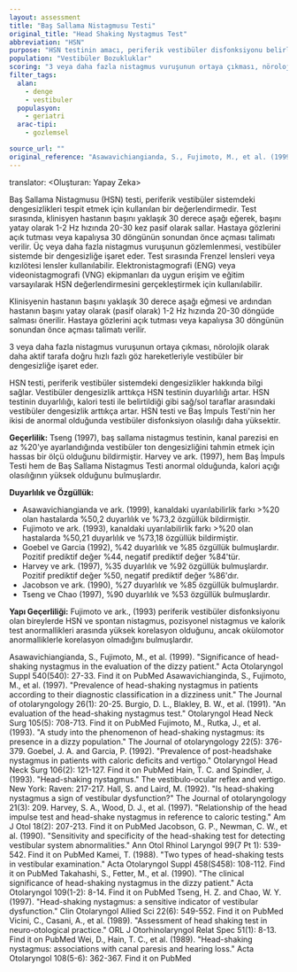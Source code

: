 ```yaml
---
layout: assessment
title: "Baş Sallama Nistagmusu Testi"
original_title: "Head Shaking Nystagmus Test"
abbreviation: "HSN"
purpose: "HSN testinin amacı, periferik vestibüler disfonksiyonu belirlemektir. Hızlı baş sallama ve ani durma, vestibüler dengesizliği olan hastalarda nistagmusu ortaya çıkarabilir."
population: "Vestibüler Bozukluklar"
scoring: "3 veya daha fazla nistagmus vuruşunun ortaya çıkması, nörolojik olarak daha aktif tarafa doğru hızlı fazlı göz hareketleriyle vestibüler bir dengesizliğe işaret eder."
filter_tags:
  alan:
    - denge
    - vestibuler
  populasyon:
    - geriatri
  arac-tipi:
    - gozlemsel

source_url: ""
original_reference: "Asawavichiangianda, S., Fujimoto, M., et al. (1999). \"Significance of head-shaking nystagmus in the evaluation of the dizzy patient.\" Acta Otolaryngol Suppl 540(540): 27-33."
---
```


translator: <Oluşturan: Yapay Zeka>



Baş Sallama Nistagmusu (HSN) testi, periferik vestibüler sistemdeki dengesizlikleri tespit etmek için kullanılan bir değerlendirmedir. Test sırasında, klinisyen hastanın başını yaklaşık 30 derece aşağı eğerek, başını yatay olarak 1-2 Hz hızında 20-30 kez pasif olarak sallar. Hastaya gözlerini açık tutması veya kapalıysa 30 döngünün sonundan önce açması talimatı verilir. Üç veya daha fazla nistagmus vuruşunun gözlemlenmesi, vestibüler sistemde bir dengesizliğe işaret eder. Test sırasında Frenzel lensleri veya kızılötesi lensler kullanılabilir. Elektronistagmografi (ENG) veya videonistagmografi (VNG) ekipmanları da uygun erişim ve eğitim varsayılarak HSN değerlendirmesini gerçekleştirmek için kullanılabilir.


Klinisyenin hastanın başını yaklaşık 30 derece aşağı eğmesi ve ardından hastanın başını yatay olarak (pasif olarak) 1-2 Hz hızında 20-30 döngüde salması önerilir. Hastaya gözlerini açık tutması veya kapalıysa 30 döngünün sonundan önce açması talimatı verilir.


3 veya daha fazla nistagmus vuruşunun ortaya çıkması, nörolojik olarak daha aktif tarafa doğru hızlı fazlı göz hareketleriyle vestibüler bir dengesizliğe işaret eder.


HSN testi, periferik vestibüler sistemdeki dengesizlikler hakkında bilgi sağlar. Vestibüler dengesizlik arttıkça HSN testinin duyarlılığı artar. HSN testinin duyarlılığı, kalori testi ile belirtildiği gibi sağ/sol taraflar arasındaki vestibüler dengesizlik arttıkça artar. HSN testi ve Baş İmpuls Testi'nin her ikisi de anormal olduğunda vestibüler disfonksiyon olasılığı daha yüksektir.


**Geçerlilik:** Tseng (1997), baş sallama nistagmus testinin, kanal parezisi en az %20'ye ayarlandığında vestibüler ton dengesizliğini tahmin etmek için hassas bir ölçü olduğunu bildirmiştir. Harvey ve ark. (1997), hem Baş İmpuls Testi hem de Baş Sallama Nistagmus Testi anormal olduğunda, kalori açığı olasılığının yüksek olduğunu bulmuşlardır.

**Duyarlılık ve Özgüllük:**
*   Asawavichiangianda ve ark. (1999), kanaldaki uyarılabilirlik farkı >%20 olan hastalarda %50,2 duyarlılık ve %73,2 özgüllük bildirmiştir.
*   Fujimoto ve ark. (1993), kanaldaki uyarılabilirlik farkı >%20 olan hastalarda %50,21 duyarlılık ve %73,18 özgüllük bildirmiştir.
*   Goebel ve Garcia (1992), %42 duyarlılık ve %85 özgüllük bulmuşlardır. Pozitif prediktif değer %44, negatif prediktif değer %84'tür.
*   Harvey ve ark. (1997), %35 duyarlılık ve %92 özgüllük bulmuşlardır. Pozitif prediktif değer %50, negatif prediktif değer %86'dır.
*   Jacobson ve ark. (1990), %27 duyarlılık ve %85 özgüllük bulmuşlardır.
*   Tseng ve Chao (1997), %90 duyarlılık ve %53 özgüllük bulmuşlardır.

**Yapı Geçerliliği:** Fujimoto ve ark., (1993) periferik vestibüler disfonksiyonu olan bireylerde HSN ve spontan nistagmus, pozisyonel nistagmus ve kalorik test anormallikleri arasında yüksek korelasyon olduğunu, ancak okülomotor anormalliklerle korelasyon olmadığını bulmuşlardır.


Asawavichiangianda, S., Fujimoto, M., et al. (1999). "Significance of head-shaking nystagmus in the evaluation of the dizzy patient." Acta Otolaryngol Suppl 540(540): 27-33.
Find it on PubMed
Asawavichianginda, S., Fujimoto, M., et al. (1997). "Prevalence of head-shaking nystagmus in patients according to their diagnostic classification in a dizziness unit." The Journal of otolaryngology 26(1): 20-25.
Burgio, D. L., Blakley, B. W., et al. (1991). "An evaluation of the head-shaking nystagmus test." Otolaryngol Head Neck Surg 105(5): 708-713.
Find it on PubMed
Fujimoto, M., Rutka, J., et al. (1993). "A study into the phenomenon of head-shaking nystagmus: its presence in a dizzy population." The Journal of otolaryngology 22(5): 376-379.
Goebel, J. A. and Garcia, P. (1992). "Prevalence of post-headshake nystagmus in patients with caloric deficits and vertigo." Otolaryngol Head Neck Surg 106(2): 121-127.
Find it on PubMed
Hain, T. C. and Spindler, J. (1993). "Head-shaking nystagmus." The vestibulo-ocular reflex and vertigo. New York: Raven: 217-217.
Hall, S. and Laird, M. (1992). "Is head-shaking nystagmus a sign of vestibular dysfunction?" The Journal of otolaryngology 21(3): 209.
Harvey, S. A., Wood, D. J., et al. (1997). "Relationship of the head impulse test and head-shake nystagmus in reference to caloric testing." Am J Otol 18(2): 207-213.
Find it on PubMed
Jacobson, G. P., Newman, C. W., et al. (1990). "Sensitivity and specificity of the head-shaking test for detecting vestibular system abnormalities." Ann Otol Rhinol Laryngol 99(7 Pt 1): 539-542.
Find it on PubMed
Kamei, T. (1988). "Two types of head-shaking tests in vestibular examination." Acta Otolaryngol Suppl 458(S458): 108-112.
Find it on PubMed
Takahashi, S., Fetter, M., et al. (1990). "The clinical significance of head-shaking nystagmus in the dizzy patient." Acta Otolaryngol 109(1-2): 8-14.
Find it on PubMed
Tseng, H. Z. and Chao, W. Y. (1997). "Head-shaking nystagmus: a sensitive indicator of vestibular dysfunction." Clin Otolaryngol Allied Sci 22(6): 549-552.
Find it on PubMed
Vicini, C., Casani, A., et al. (1989). "Assessment of head shaking test in neuro-otological practice." ORL J Otorhinolaryngol Relat Spec 51(1): 8-13.
Find it on PubMed
Wei, D., Hain, T. C., et al. (1989). "Head-shaking nystagmus: associations with canal paresis and hearing loss." Acta Otolaryngol 108(5-6): 362-367.
Find it on PubMed

```